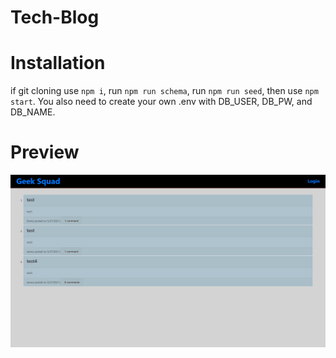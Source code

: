 # Tech-Blog

# Installation
if git cloning use ```npm i```, run ```npm run schema```, run ```npm run seed```, then use ```npm start```. You also need to create your own .env with DB_USER, DB_PW, and DB_NAME.
# Preview
![desktop preview](assets/screenshot.png)